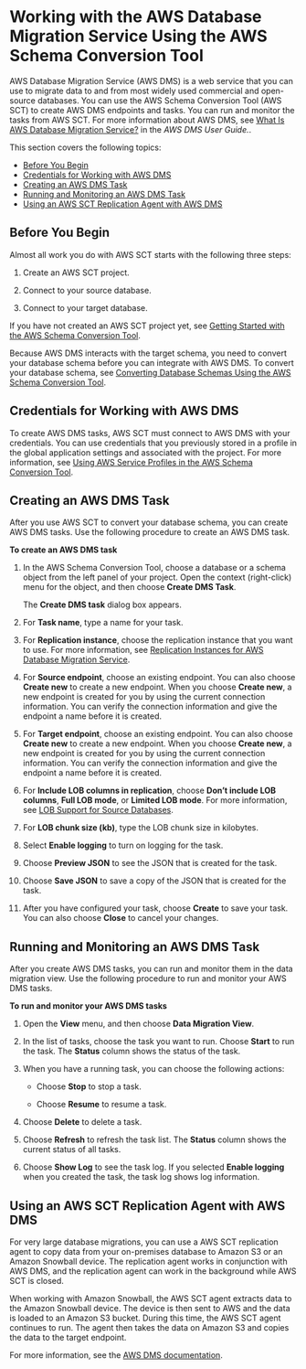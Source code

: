 # Working with the AWS Database Migration Service Using the AWS Schema Conversion Tool<a name="CHAP_SchemaConversionTool.DMSIntegration"></a>

AWS Database Migration Service \(AWS DMS\) is a web service that you can use to migrate data to and from most widely used commercial and open\-source databases\. You can use the AWS Schema Conversion Tool \(AWS SCT\) to create AWS DMS endpoints and tasks\. You can run and monitor the tasks from AWS SCT\. For more information about AWS DMS, see [What Is AWS Database Migration Service?](http://docs.aws.amazon.com/dms/latest/userguide/Welcome.html) in the *AWS DMS User Guide\.*\. 

This section covers the following topics:


+ [Before You Begin](#CHAP_SchemaConversionTool.DMSIntegration.Before)
+ [Credentials for Working with AWS DMS](#CHAP_SchemaConversionTool.DMSIntegration.Credentials)
+ [Creating an AWS DMS Task](#CHAP_SchemaConversionTool.DMSIntegration.Create)
+ [Running and Monitoring an AWS DMS Task](#CHAP_SchemaConversionTool.DMSIntegration.Run)
+ [Using an AWS SCT Replication Agent with AWS DMS](#CHAP_SchemaConversionTool.DMSIntegration.ReplicationAgent)

## Before You Begin<a name="CHAP_SchemaConversionTool.DMSIntegration.Before"></a>

Almost all work you do with AWS SCT starts with the following three steps: 

1. Create an AWS SCT project\.

1. Connect to your source database\.

1. Connect to your target database\.

If you have not created an AWS SCT project yet, see [Getting Started with the AWS Schema Conversion Tool](CHAP_SchemaConversionTool.GettingStarted.md)\. 

Because AWS DMS interacts with the target schema, you need to convert your database schema before you can integrate with AWS DMS\. To convert your database schema, see [Converting Database Schemas Using the AWS Schema Conversion Tool](CHAP_SchemaConversionTool.Converting.md)\. 

## Credentials for Working with AWS DMS<a name="CHAP_SchemaConversionTool.DMSIntegration.Credentials"></a>

To create AWS DMS tasks, AWS SCT must connect to AWS DMS with your credentials\. You can use credentials that you previously stored in a profile in the global application settings and associated with the project\. For more information, see [Using AWS Service Profiles in the AWS Schema Conversion Tool](CHAP_SchemaConversionTool.UI.md#CHAP_SchemaConversionTool.Profiles)\. 

## Creating an AWS DMS Task<a name="CHAP_SchemaConversionTool.DMSIntegration.Create"></a>

After you use AWS SCT to convert your database schema, you can create AWS DMS tasks\. Use the following procedure to create an AWS DMS task\. 

**To create an AWS DMS task**

1. In the AWS Schema Conversion Tool, choose a database or a schema object from the left panel of your project\. Open the context \(right\-click\) menu for the object, and then choose **Create DMS Task**\. 

    The **Create DMS task** dialog box appears\. 

1. For **Task name**, type a name for your task\. 

1. For **Replication instance**, choose the replication instance that you want to use\. For more information, see [Replication Instances for AWS Database Migration Service](http://docs.aws.amazon.com/dms/latest/userguide/CHAP_Introduction.ReplicationInstance.html)\. 

1. For **Source endpoint**, choose an existing endpoint\. You can also choose **Create new** to create a new endpoint\. When you choose **Create new**, a new endpoint is created for you by using the current connection information\. You can verify the connection information and give the endpoint a name before it is created\. 

1. For **Target endpoint**, choose an existing endpoint\. You can also choose **Create new** to create a new endpoint\. When you choose **Create new**, a new endpoint is created for you by using the current connection information\. You can verify the connection information and give the endpoint a name before it is created\. 

1. For **Include LOB columns in replication**, choose **Don’t include LOB columns**, **Full LOB mode**, or **Limited LOB mode**\. For more information, see [LOB Support for Source Databases](http://docs.aws.amazon.com/dms/latest/userguide/CHAP_Introduction.LOBSupport.html)\. 

1. For **LOB chunk size \(kb\)**, type the LOB chunk size in kilobytes\. 

1. Select **Enable logging** to turn on logging for the task\. 

1. Choose **Preview JSON** to see the JSON that is created for the task\. 

1. Choose **Save JSON** to save a copy of the JSON that is created for the task\. 

1. After you have configured your task, choose **Create** to save your task\. You can also choose **Close** to cancel your changes\. 

## Running and Monitoring an AWS DMS Task<a name="CHAP_SchemaConversionTool.DMSIntegration.Run"></a>

After you create AWS DMS tasks, you can run and monitor them in the data migration view\. Use the following procedure to run and monitor your AWS DMS tasks\. 

**To run and monitor your AWS DMS tasks**

1. Open the **View** menu, and then choose **Data Migration View**\. 

1. In the list of tasks, choose the task you want to run\. Choose **Start** to run the task\. The **Status** column shows the status of the task\. 

1. When you have a running task, you can choose the following actions: 

   + Choose **Stop** to stop a task\. 

   + Choose **Resume** to resume a task\. 

1. Choose **Delete** to delete a task\. 

1. Choose **Refresh** to refresh the task list\. The **Status** column shows the current status of all tasks\. 

1. Choose **Show Log** to see the task log\. If you selected **Enable logging** when you created the task, the task log shows log information\. 

## Using an AWS SCT Replication Agent with AWS DMS<a name="CHAP_SchemaConversionTool.DMSIntegration.ReplicationAgent"></a>

For very large database migrations, you can use a AWS SCT replication agent to copy data from your on\-premises database to Amazon S3 or an Amazon Snowball device\. The replication agent works in conjunction with AWS DMS, and the replication agent can work in the background while AWS SCT is closed\. 

When working with Amazon Snowball, the AWS SCT agent extracts data to the Amazon Snowball device\. The device is then sent to AWS and the data is loaded to an Amazon S3 bucket\. During this time, the AWS SCT agent continues to run\. The agent then takes the data on Amazon S3 and copies the data to the target endpoint\.

For more information, see the [ AWS DMS documentation](http://docs.aws.amazon.com/dms/latest/userguide/CHAP_LargeDBs.html)\.